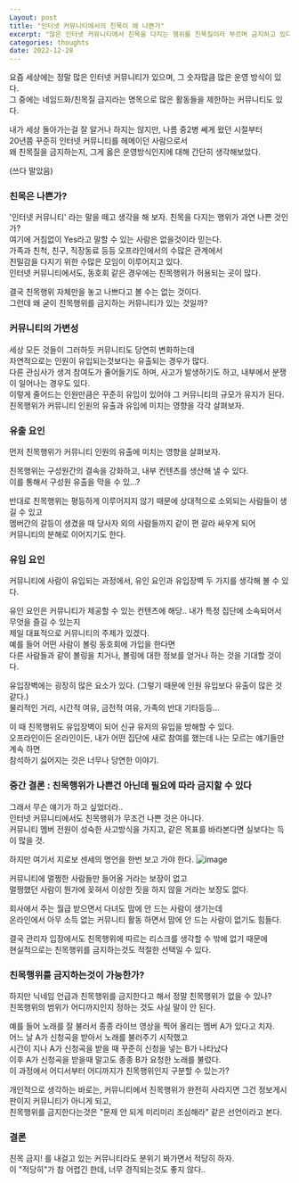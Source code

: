 ```yaml
--- 
Layout: post 
title: "인터넷 커뮤니티에서의 친목이 왜 나쁜가" 
excerpt: "많은 인터넷 커뮤니티에서 친목을 다지는 행위를 친목질이라 부르며 금지하고 있다. 왜일까?" 
categories: thoughts 
date: 2022-12-28
--- 
```

 
요즘 세상에는 정말 많은 인터넷 커뮤니티가 있으며, 그 숫자많큼 많은 운영 방식이 있다.  
그 중에는 네임드화/친목질 금지라는 명목으로 많은 활동들을 제한하는 커뮤니티도 있다.  
  
내가 세상 돌아가는걸 잘 알거나 하지는 않지만, 나름 중2병 쎄게 왔던 시절부터  
20년쯤 꾸준히 인터넷 커뮤니티를 헤메이던 사람으로서  
왜 친목질을 금지하는지, 그게 옳은 운영방식인지에 대해 간단히 생각해보았다.

(쓰다 말았음)


### 친목은 나쁜가?

'인터넷 커뮤니티' 라는 말을 떼고 생각을 해 보자. 친목을 다지는 행위가 과연 나쁜 것인가?  
여기에 거침없이 Yes라고 말할 수 있는 사람은 없을것이라 믿는다.  
가족과 친척, 친구, 직장동료 등등 오프라인에서의 수많은 관계에서  
친밀감을 다지기 위한 수많은 모임이 이루어지고 있다.  
인터넷 커뮤니티에서도, 동호회 같은 경우에는 친목행위가 허용되는 곳이 많다.  

결국 친목행위 자체만을 놓고 나쁘다고 볼 수는 없는 것이다.  
그런데 왜 굳이 친목행위를 금지하는 커뮤니티가 있는 것일까?  

### 커뮤니티의 가변성

세상 모든 것들이 그러하듯 커뮤니티도 당연히 변화하는데  
자연적으로는 인원이 유입되는것보다는 유출되는 경우가 많다.  
다른 관심사가 생겨 참여도가 줄어들기도 하며, 사고가 발생하기도 하고, 내부에서 분쟁이 일어나는 경우도 있다.  
이렇게 줄어드는 인원만큼은 꾸준히 유입이 있어야 그 커뮤니티의 규모가 유지가 된다.  
친목행위가 커뮤니티 인원의 유출과 유입에 미치는 영향을 각각 살펴보자.

### 유출 요인

먼저 친목행위가 커뮤니티 인원의 유출에 미치는 영향을 살펴보자.  

친목행위는 구성원간의 결속을 강화하고, 내부 컨텐츠를 생산해 낼 수 있다.  
이를 통해서 구성원 유출을 막을 수 있...?  

반대로 친목행위는 평등하게 이루어지지 않기 때문에 상대적으로 소외되는 사람들이 생길 수 있고  
멤버간의 갈등이 생겼을 때 당사자 외의 사람들까지 같이 편 갈라 싸우게 되어  
커뮤니티의 분해로 이어지기도 한다.

### 유입 요인

커뮤니티에 사람이 유입되는 과정에서, 유인 요인과 유입장벽 두 가지를 생각해 볼 수 있다.  

유인 요인은 커뮤니티가 제공할 수 있는 컨텐츠에 해당..
내가 특정 집단에 소속되어서 무엇을 즐길 수 있는지  
제일 대표적으로 커뮤니티의 주제가 있겠다.  
예를 들어 어떤 사람이 볼링 동호회에 가입을 한다면  
다른 사람들과 같이 볼링을 치거나, 볼링에 대한 정보를 얻거나 하는 것을 기대할 것이다.

유입장벽에는 굉장히 많은 요소가 있다. (그렇기 때문에 인원 유입보다 유출이 많은 것 같다.)  
물리적인 거리, 시간적 여유, 금전적 여유, 가족의 반대 기타등등...  

이 때 친목행위도 유입장벽이 되어 신규 유저의 유입을 방해할 수 있다.  
오프라인이든 온라인이든, 내가 어떤 집단에 새로 참여를 했는데 나는 모르는 얘기들만 계속 하면  
참석하기 싫어지는 것은 너무나 당연한 이야기.  

### 중간 결론 : 친목행위가 나쁜건 아닌데 필요에 따라 금지할 수 있다

그래서 무슨 얘기가 하고 싶었더라..  
인터넷 커뮤니티에서도 친목행위가 무조건 나쁜 것은 아니다.  
커뮤니티 멤버 전원이 성숙한 사고방식을 가지고, 같은 목표를 바라본다면 실보다는 득이 많을 것.  

하지만 여기서 지로보 센세의 명언을 한번 보고 가야 한다.
![image](https://user-images.githubusercontent.com/119291883/209727207-f28d8a8f-afed-4791-af39-9497f2519888.png)

커뮤니티에 멀쩡한 사람들만 들어올 거라는 보장이 없고  
멀쩡했던 사람이 뭔가에 꽂혀서 이상한 짓을 하지 않을 거라는 보장도 없다.  

회사에서 주는 월급 받으면서 다녀도 맘에 안 드는 사람이 생기는데  
온라인에서 아무 소득 없는 커뮤니티 활동 하면서 맘에 안 드는 사람이 없기도 힘들다.  

결국 관리자 입장에서도 친목행위에 따르는 리스크를 생각할 수 밖에 없기 때문에  
현실적으로는 친목행위를 금지하는것도 적절한 선택일 수 있다.


### 친목행위를 금지하는것이 가능한가?

하지만 닉네임 언급과 친목행위를 금지한다고 해서 정말 친목행위가 없을 수 있나?  
친목행위의 범위가 어디까지인지 정하는 것도 사실 말이 안 된다.  

예를 들어 노래를 잘 불러서 종종 라이브 영상을 찍어 올리는 멤버 A가 있다고 치자.  
어느 날 A가 신청곡을 받아서 노래를 불러주기 시작했고  
시간이 지나 A가 신청곡을 받을 때 꾸준히 신청을 넣는 B가 나타났다  
이후 A가 신청곡을 받을때 말고도 종종 B가 요청한 노래를 불렀다.  
이 과정에서 어디서부터 어디까지가 친목행위인지 구분할 수 있는가?  

개인적으로 생각하는 바로는,
커뮤니티에서 친목행위가 완전히 사라지면 그건 정보게시판이지 커뮤니티가 아니게 되고,  
친목행위를 금지한다는것은 "문제 안 되게 미리미리 조심해라" 같은 선언이라고 본다.

### 결론

친목 금지! 를 내걸고 있는 커뮤니티라도 분위기 봐가면서 적당히 하자.  
이 "적당히"가 참 어렵긴 한데, 너무 경직되는것도 좋지 않다..
